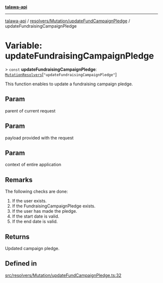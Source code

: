 [**talawa-api**](../../../../README.md)

***

[talawa-api](../../../../modules.md) / [resolvers/Mutation/updateFundCampaignPledge](../README.md) / updateFundraisingCampaignPledge

# Variable: updateFundraisingCampaignPledge

\> `const` **updateFundraisingCampaignPledge**: [`MutationResolvers`](../../../../types/generatedGraphQLTypes/type-aliases/MutationResolvers.md)\[`"updateFundraisingCampaignPledge"`\]

This function enables to update a fundraising campaign pledge.

## Param

parent of current request

## Param

payload provided with the request

## Param

context of entire application

## Remarks

The following checks are done:
1. If the user exists.
2. If the FundraisingCampaignPledge exists.
3. If the user has made the pledge.
4. If the start date is valid.
5. If the end date is valid.

## Returns

Updated campaign pledge.

## Defined in

[src/resolvers/Mutation/updateFundCampaignPledge.ts:32](https://github.com/PalisadoesFoundation/talawa-api/blob/3a5276aff43f5de4f7fab3ec9683a420dcdc7a06/src/resolvers/Mutation/updateFundCampaignPledge.ts#L32)
